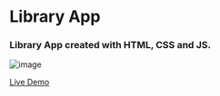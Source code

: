 # **Library App**

### Library App created with HTML, CSS and JS.

![image](https://github.com/Ventorix/Library/assets/40743606/76ff5b36-f6ab-4d25-a0b0-e443ba7ca444)

[Live Demo](https://ventorix.github.io/Library/)
